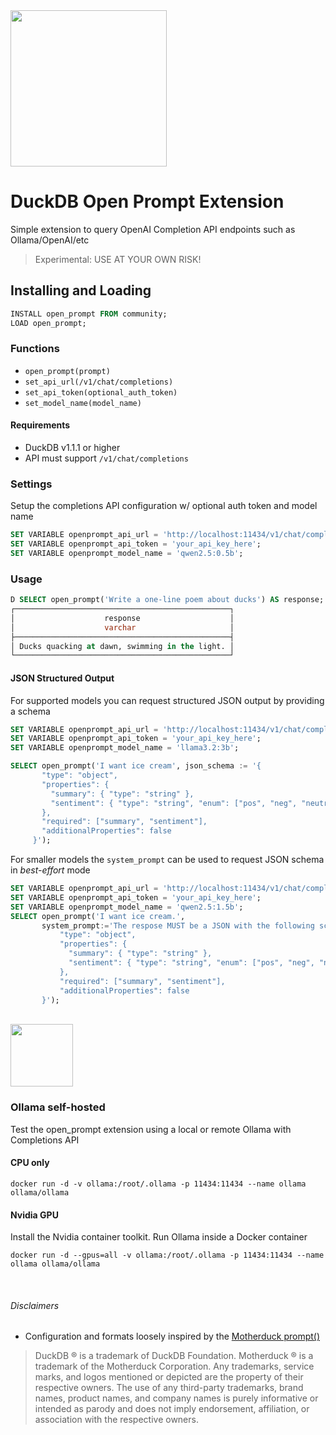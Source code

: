 <img src="https://github.com/user-attachments/assets/46a5c546-7e9b-42c7-87f4-bc8defe674e0" width=250 />

# DuckDB Open Prompt Extension
Simple extension to query OpenAI Completion API endpoints such as Ollama/OpenAI/etc

> Experimental: USE AT YOUR OWN RISK!

## Installing and Loading
```sql
INSTALL open_prompt FROM community;
LOAD open_prompt;
```

### Functions
- `open_prompt(prompt)`
- `set_api_url(/v1/chat/completions)`
- `set_api_token(optional_auth_token)`
- `set_model_name(model_name)`

#### Requirements

- DuckDB v1.1.1 or higher
- API must support `/v1/chat/completions`

### Settings
Setup the completions API configuration w/ optional auth token and model name
```sql
SET VARIABLE openprompt_api_url = 'http://localhost:11434/v1/chat/completions';
SET VARIABLE openprompt_api_token = 'your_api_key_here';
SET VARIABLE openprompt_model_name = 'qwen2.5:0.5b';

```

### Usage
```sql
D SELECT open_prompt('Write a one-line poem about ducks') AS response;
┌────────────────────────────────────────────────┐
│                    response                    │
│                    varchar                     │
├────────────────────────────────────────────────┤
│ Ducks quacking at dawn, swimming in the light. │
└────────────────────────────────────────────────┘
```

#### JSON Structured Output
For supported models you can request structured JSON output by providing a schema

```sql
SET VARIABLE openprompt_api_url = 'http://localhost:11434/v1/chat/completions';
SET VARIABLE openprompt_api_token = 'your_api_key_here';
SET VARIABLE openprompt_model_name = 'llama3.2:3b';

SELECT open_prompt('I want ice cream', json_schema := '{
       "type": "object",
       "properties": {
         "summary": { "type": "string" },
         "sentiment": { "type": "string", "enum": ["pos", "neg", "neutral"] }
       },
       "required": ["summary", "sentiment"],
       "additionalProperties": false
     }');
```

For smaller models the `system_prompt` can be used to request JSON schema in _best-effort_ mode

```sql
SET VARIABLE openprompt_api_url = 'http://localhost:11434/v1/chat/completions';
SET VARIABLE openprompt_api_token = 'your_api_key_here';
SET VARIABLE openprompt_model_name = 'qwen2.5:1.5b';
SELECT open_prompt('I want ice cream.',
       system_prompt:='The respose MUST be a JSON with the following schema: {
           "type": "object",
           "properties": {
             "summary": { "type": "string" },
             "sentiment": { "type": "string", "enum": ["pos", "neg", "neutral"] }
           },
           "required": ["summary", "sentiment"],
           "additionalProperties": false
       }');
```


<br>

<img src="https://github.com/user-attachments/assets/824bfab2-aca6-4bd9-8a4a-bc01901fcd5b" width=100 />

### Ollama self-hosted
Test the open_prompt extension using a local or remote Ollama with Completions API

#### CPU only
```
docker run -d -v ollama:/root/.ollama -p 11434:11434 --name ollama ollama/ollama
```
#### Nvidia GPU
Install the Nvidia container toolkit. Run Ollama inside a Docker container
```
docker run -d --gpus=all -v ollama:/root/.ollama -p 11434:11434 --name ollama ollama/ollama
```

<br>

###### Disclaimers

* Configuration and formats loosely inspired by the [Motherduck prompt()](https://motherduck.com/docs/sql-reference/motherduck-sql-reference/ai-functions/prompt/)

> DuckDB ® is a trademark of DuckDB Foundation. Motherduck ® is a trademark of the Motherduck Corporation. Any trademarks, service marks, and logos mentioned or depicted are the property of their respective owners. The use of any third-party trademarks, brand names, product names, and company names is purely informative or intended as parody and does not imply endorsement, affiliation, or association with the respective owners.
